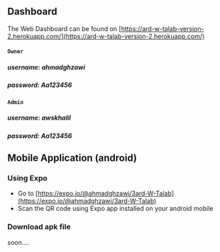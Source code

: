 ## Dashboard
The Web Dashboard can be found on
[https://ard-w-talab-version-2.herokuapp.com/](https://ard-w-talab-version-2.herokuapp.com/)

#### `Owner`
##### username: ahmadghzawi
##### password: Aa123456

#### `Admin`
##### username: awskhalil
##### password: Aa123456


## Mobile Application (android)
### Using Expo
*	Go to [https://expo.io/@ahmadghzawi/3ard-W-Talab](https://expo.io/@ahmadghzawi/3ard-W-Talab)
*	Scan the QR code using Expo app installed on your android mobile

### Download apk file
soon....

